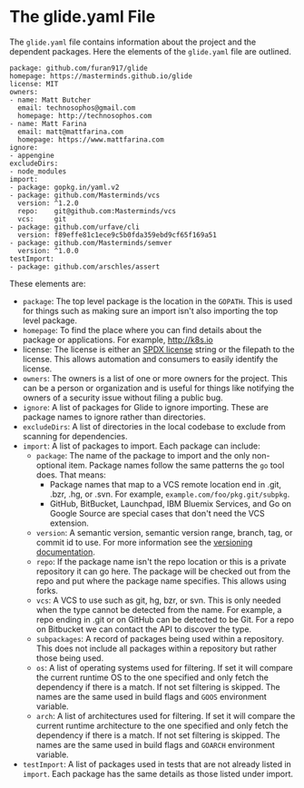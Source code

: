 # The glide.yaml File

The `glide.yaml` file contains information about the project and the dependent packages. Here the elements of the `glide.yaml` file are outlined.

    package: github.com/furan917/glide
    homepage: https://masterminds.github.io/glide
    license: MIT
    owners:
    - name: Matt Butcher
      email: technosophos@gmail.com
      homepage: http://technosophos.com
    - name: Matt Farina
      email: matt@mattfarina.com
      homepage: https://www.mattfarina.com
    ignore:
    - appengine
    excludeDirs:
    - node_modules
    import:
    - package: gopkg.in/yaml.v2
    - package: github.com/Masterminds/vcs
      version: ^1.2.0
      repo:    git@github.com:Masterminds/vcs
      vcs:     git
    - package: github.com/urfave/cli
      version: f89effe81c1ece9c5b0fda359ebd9cf65f169a51
    - package: github.com/Masterminds/semver
      version: ^1.0.0
    testImport:
    - package: github.com/arschles/assert

These elements are:

- `package`: The top level package is the location in the `GOPATH`. This is used for things such as making sure an import isn't also importing the top level package.
- `homepage`: To find the place where you can find details about the package or applications. For example, http://k8s.io
- license: The license is either an [SPDX license](http://spdx.org/licenses/) string or the filepath to the license. This allows automation and consumers to easily identify the license.
- `owners`: The owners is a list of one or more owners for the project. This can be a person or organization and is useful for things like notifying the owners of a security issue without filing a public bug.
- `ignore`: A list of packages for Glide to ignore importing. These are package names to ignore rather than directories.
- `excludeDirs`: A list of directories in the local codebase to exclude from scanning for dependencies.
- `import`: A list of packages to import. Each package can include:
    - `package`: The name of the package to import and the only non-optional item. Package names follow the same patterns the `go` tool does. That means:
        - Package names that map to a VCS remote location end in .git, .bzr, .hg, or .svn. For example, `example.com/foo/pkg.git/subpkg`.
        - GitHub, BitBucket, Launchpad, IBM Bluemix Services, and Go on Google Source are special cases that don't need the VCS extension.
    - `version`: A semantic version, semantic version range, branch, tag, or commit id to use. For more information see the [versioning documentation](versions.md).
    - `repo`: If the package name isn't the repo location or this is a private repository it can go here. The package will be checked out from the repo and put where the package name specifies. This allows using forks.
    - `vcs`: A VCS to use such as git, hg, bzr, or svn. This is only needed when the type cannot be detected from the name. For example, a repo ending in .git or on GitHub can be detected to be Git. For a repo on Bitbucket we can contact the API to discover the type.
    - `subpackages`: A record of packages being used within a repository. This does not include all packages within a repository but rather those being used.
    - `os`: A list of operating systems used for filtering. If set it will compare the current runtime OS to the one specified and only fetch the dependency if there is a match. If not set filtering is skipped. The names are the same used in build flags and `GOOS` environment variable.
    - `arch`: A list of architectures used for filtering. If set it will compare the current runtime architecture to the one specified and only fetch the dependency if there is a match. If not set filtering is skipped. The names are the same used in build flags and `GOARCH` environment variable.
- `testImport`: A list of packages used in tests that are not already listed in `import`. Each package has the same details as those listed under import.

